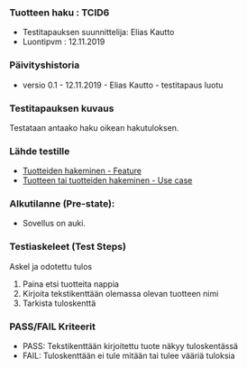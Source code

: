 ### Tuotteen haku  : TCID6

  * Testitapauksen suunnittelija: Elias Kautto
  * Luontipvm : 12.11.2019

### Päivityshistoria

* versio 0.1 - 12.11.2019 - Elias Kautto - testitapaus luotu

### Testitapauksen kuvaus

Testataan antaako haku oikean hakutuloksen.

### Lähde testille

* [Tuotteiden hakeminen - Feature](https://gitlab.labranet.jamk.fi/digiateam/core/blob/master/dokumentit/02-vaatimusmaarittely/Ominaisuudet/ominaisuus-04-tuotteiden-hakeminen.md)
* [Tuotteen tai tuotteiden hakeminen - Use case](https://gitlab.labranet.jamk.fi/digiateam/core/blob/master/dokumentit/02-vaatimusmaarittely/UseCase/use-case-02-tuotteen-haku.md)

### Alkutilanne (Pre-state): 

* Sovellus on auki.

### Testiaskeleet (Test Steps)


Askel ja odotettu tulos

 1. Paina etsi tuotteita nappia
 2. Kirjoita tekstikenttään olemassa olevan tuotteen nimi
 3. Tarkista tuloskenttä


### PASS/FAIL Kriteerit

* PASS: Tekstikenttään kirjoitettu tuote näkyy tuloskentässä
* FAIL: Tuloskenttään ei tule mitään tai tulee vääriä tuloksia





